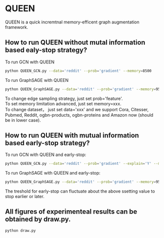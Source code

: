 # QUEEN

QUEEN is a quick incremtnal memory-efficent graph augmentation framework.

## How to run QUEEN without mutal information based ealy-stop strategy?

To run GCN with QUEEN

```bash
python QUEEN_GCN.py --data='reddit' --prob='gradient' --memory=8500
```

To run GraphSAGE with QUEEN

```bash
python QUEEN_GraphSAGE.py --data='reddit' --prob='gradient' --memory=9500
```

To change edge sampling strategy, just set prob='feature'.  
To set memory limitation advanced, just set memory=xxx.  
To change dataset， just set data='xxx' and we support Cora, Citesser, Pubmed, Reddit, ogbn-products, ogbn-proteins and Amazon now (should be in lower case).

## How to run QUEEN with mutual information based early-stop strategy?

To run GCN with QUEEN and early-stop:

```bash
python QUEEN_GCN.py --data='reddit' --prob='gradient' --explain='Y' --memory=8500 --explain='Y' --th=0.11015
```

To run GraphSAGE with QUEEN and early-stop:

```bash
python QUEEN_GraphSAGE.py --data='reddit' --prob='gradient' --memory=9500 --explain='Y' --th=0.11
```

The treshold for early-stop can fluctuate about the above ssetting value to stop earlier or later.

## All figures of experimenteal results can be obtained by draw.py.

```bash
python draw.py
```

